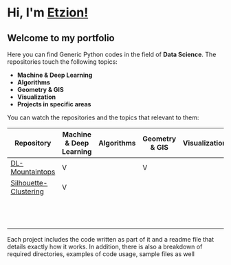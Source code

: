 # Hi, I'm [Etzion!](https://github.com/EtzionR)
## Welcome to my portfolio

Here you can find Generic Python codes in the field of **Data Science**. The repositories touch the following topics:
- **Machine & Deep Learning**
- **Algorithms**
- **Geometry & GIS**
- **Visualization**
- **Projects in specific areas**

You can watch the repositories and the topics that relevant to them:

| Repository | Machine & Deep Learning | Algorithms | Geometry & GIS | Visualization | Projects |
| ---------- | ------------------------|------------|----------------|---------------|--------- |
| [DL-Mountaintops](https://github.com/EtzionR/Finding-Mountaintops-using-DL)           | V                        |            | V               |               | V         |
| [Silhouette-Clustering](https://github.com/EtzionR/Clustering-by-Silhouette)           | V                        |            |                |               |          |
|            |                         |            |                |               |          |
|            |                         |            |                |               |          |
|            |                         |            |                |               |          |
|            |                         |            |                |               |          |
|            |                         |            |                |               |          |
|            |                         |            |                |               |          |
|            |                         |            |                |               |          |
|            |                         |            |                |               |          |
|            |                         |            |                |               |          |
|            |                         |            |                |               |          |
|            |                         |            |                |               |          |
|            |                         |            |                |               |          |



Each project includes the code written as part of it and a readme file that details exactly how it works. In addition, there is also a breakdown of required directories, examples of code usage, sample files as well
